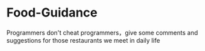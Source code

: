 # Food-Guidance
Programmers don't cheat programmers，give some comments and suggestions for those restaurants we meet in daily life
